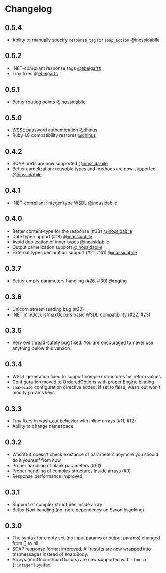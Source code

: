 # Changelog

## 0.5.4

* Ability to manually specify `response_tag` for `soap_action` [@inossidabile][]

## 0.5.2

* .NET-compliant response tags [@ebeigarts][]
* Tiny fixes [@ebeigarts][]

## 0.5.1

* Better routing points [@inossidabile][]

## 0.5.0

* WSSE password authentication [@dhinus][]
* Ruby 1.8 compatibility restores [@dhinus][]

## 0.4.2

* SOAP hrefs are now supported [@inossidabile][]
* Better camelization: reusable types and methods are now supported [@inossidabile][]

## 0.4.1

* .NET-compliant :integer type WSDL [@inossidabile][]

## 0.4.0

* Better content-type for the response (#33) [@inossidabile][]
* Date type support (#18) [@inossidabile][]
* Avoid duplication of inner types [@inossidabile][]
* Output camelization support [@inossidabile][]
* External types declaration support (#21, #41) [@inossidabile][]

## 0.3.7

* Better empty parameters handling (#26, #30) [@rngtng][]

## 0.3.6

* Unicorn stream reading bug (#20)
* .NET minOccurs/maxOccurs basic WSDL compatibility (#22, #23)

## 0.3.5

* Very evil thread-safety bug fixed. You are encouraged to never use anything below this version.

## 0.3.4

* WSDL generation fixed to support complex structures for return values
* Configuration moved to OrderedOptions with proper Engine binding
* `snakecase` configuration directive added: if set to false, wash_out won't modify params keys

## 0.3.3

* Tiny fixes in wash_out behavior with inline arrays (#11, #12)
* Ability to change namespace

## 0.3.2

* WashOut doesn't check existance of parameters anymore you should do it yourself from now
* Proper handling of blank parameters (#10)
* Proper handling of complex structures inside arrays (#9)
* Response performance improved

## 0.3.1

* Support of complex structures inside array
* Better Nori handling (no more dependency on Savon hijacking)

## 0.3.0

* The syntax for empty set (no input params or output params) changed from [] to nil.
* SOAP response format improved. All results are now wrapped into tns:messages instead of soap:Body.
* Arrays (minOccurs/maxOccurs) are now supported with `:foo => [:integer]` syntax.

[@inossidabile]: https://twitter.com/#!/_inossidabile
[@rngtng]: https://github.com/rngtng
[@dhinus]: https://github.com/dhinus
[@ebeigarts]: https://github.com/ebeigarts